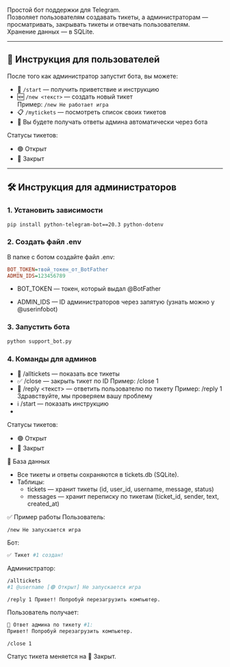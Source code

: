 Простой бот поддержки для Telegram.  
Позволяет пользователям создавать тикеты, а администраторам — просматривать, закрывать тикеты и отвечать пользователям.  
Хранение данных — в SQLite.

---

## 📖 Инструкция для пользователей

После того как администратор запустит бота, вы можете:

- 👋 `/start` — получить приветствие и инструкцию
- 🆕 `/new <текст>` — создать новый тикет  
  Пример: `/new Не работает игра`
- 📋 `/mytickets` — посмотреть список своих тикетов  
- 💬 Вы будете получать ответы админа автоматически через бота

Статусы тикетов:
- 🟢 Открыт  
- 🔴 Закрыт

---

## 🛠️ Инструкция для администраторов

### 1. Установить зависимости
```bash
pip install python-telegram-bot==20.3 python-dotenv
```

### 2. Создать файл .env
В папке с ботом создайте файл .env:
```ini
BOT_TOKEN=твой_токен_от_BotFather
ADMIN_IDS=123456789
```
- BOT_TOKEN — токен, который выдал @BotFather

- ADMIN_IDS — ID администраторов через запятую (узнать можно у @userinfobot)

### 3. Запустить бота
```bash
python support_bot.py
```

### 4. Команды для админов
- 📄 /alltickets — показать все тикеты
- ✅ /close <id> — закрыть тикет по ID
  Пример: /close 1
- 💬 /reply <id> <текст> — ответить пользователю по тикету
   Пример: /reply 1 Здравствуйте, мы проверяем вашу проблему
- ℹ️ /start — показать инструкцию
- 
Статусы тикетов:
- 🟢 Открыт
- 🔴 Закрыт

📂 База данных
- Все тикеты и ответы сохраняются в tickets.db (SQLite).
- Таблицы:
  - tickets — хранит тикеты (id, user_id, username, message, status)
  - messages — хранит переписку по тикетам (ticket_id, sender, text, created_at)

✅ Пример работы
Пользователь:
```arduino
/new Не запускается игра
```
Бот:
```bash
✅ Тикет #1 создан!
```
Администратор:
```bash
/alltickets
#1 @username [🟢 Открыт] Не запускается игра
```
```bash
/reply 1 Привет! Попробуй перезагрузить компьютер.
```
Пользователь получает:
```bash
💬 Ответ админа по тикету #1:
Привет! Попробуй перезагрузить компьютер.
```
```arduino
/close 1
```
Статус тикета меняется на 🔴 Закрыт.
